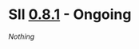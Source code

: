 # Sll [0.8.1] - Ongoing

*Nothing*

[0.8.1]: https://github.com/sl-lang/sll/compare/sll-v0.8.0...main
